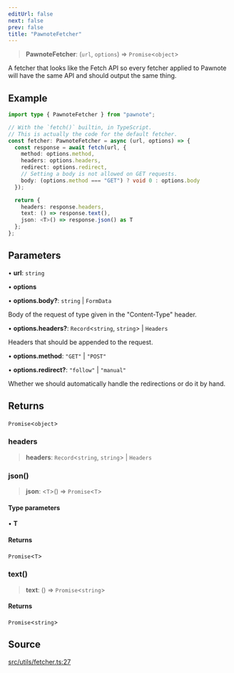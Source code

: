 ```yaml
---
editUrl: false
next: false
prev: false
title: "PawnoteFetcher"
---
```


> **PawnoteFetcher**: (`url`, `options`) => `Promise`\<`object`\>

A fetcher that looks like the Fetch API
so every fetcher applied to Pawnote will have the
same API and should output the same thing.

## Example

```ts
import type { PawnoteFetcher } from "pawnote";

// With the `fetch()` builtin, in TypeScript.
// This is actually the code for the default fetcher.
const fetcher: PawnoteFetcher = async (url, options) => {
  const response = await fetch(url, {
    method: options.method,
    headers: options.headers,
    redirect: options.redirect,
    // Setting a body is not allowed on GET requests.
    body: (options.method === "GET") ? void 0 : options.body
  });

  return {
    headers: response.headers,
    text: () => response.text(),
    json: <T>() => response.json() as T
  };
};
```

## Parameters

• **url**: `string`

• **options**

• **options.body?**: `string` \| `FormData`

Body of the request of type given in the "Content-Type" header.

• **options.headers?**: `Record`\<`string`, `string`\> \| `Headers`

Headers that should be appended to the request.

• **options.method**: `"GET"` \| `"POST"`

• **options.redirect?**: `"follow"` \| `"manual"`

Whether we should automatically handle the redirections or do it by hand.

## Returns

`Promise`\<`object`\>

### headers

> **headers**: `Record`\<`string`, `string`\> \| `Headers`

### json()

> **json**: \<`T`\>() => `Promise`\<`T`\>

#### Type parameters

• **T**

#### Returns

`Promise`\<`T`\>

### text()

> **text**: () => `Promise`\<`string`\>

#### Returns

`Promise`\<`string`\>

## Source

[src/utils/fetcher.ts:27](https://github.com/Gabriel29306/Pawnote/blob/a2552cd7208db339c299a04178513054cceb5849/src/utils/fetcher.ts#L27)

